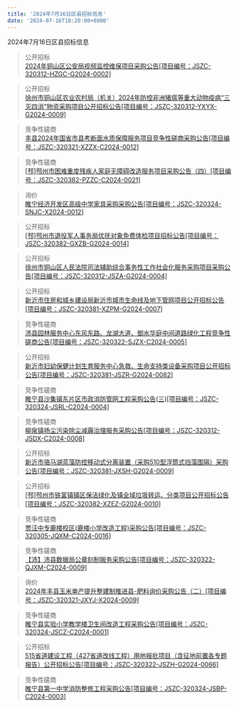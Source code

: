 ```yaml
---
title: '2024年7月16日区县招标信息'
date: '2024-07-16T18:20:00+0800'
---
```

2024年7月16日区县招标信息
<!--more-->
>公开招标<br>
>[2024年铜山区公安局视频监控维保项目采购公告[项目编号：JSZC-320312-HZGC-G2024-0002]](http://czj.xz.gov.cn/Home/HomeDetails?type=0&articleid=81047ed9-5f8f-46f2-bdcd-1164ae1294e1)

>公开招标<br>
>[徐州市铜山区农业农村局（机关）2024年防控非洲猪瘟等重大动物疫病“三灭四消”物资采购项目公开招标公告[项目编号：JSZC-320312-YXYX-G2024-0009]](http://czj.xz.gov.cn/Home/HomeDetails?type=0&articleid=6e49bd4b-e347-4ff4-b108-ec7f3c2f717e)

>竞争性磋商<br>
>[丰县2024年国省市县考断面水质保障服务项目竞争性磋商采购公告[项目编号：JSZC-320321-XZZX-C2024-0012]](http://czj.xz.gov.cn/Home/HomeDetails?type=0&articleid=e61c71d3-a274-4598-bc74-0d98cb3f7694)

>竞争性磋商<br>
>[[邳]邳州市困难重度残疾人家庭无障碍改造服务项目采购公告（四）[项目编号：JSZC-320382-PZZC-C2024-0021]](http://czj.xz.gov.cn/Home/HomeDetails?type=0&articleid=b00637b5-177d-41be-920e-69c79bb12f26)

>询价<br>
>[睢宁经济开发区高级中学家具采购采购公告[项目编号：JSZC-320324-SNJC-X2024-0012]](http://czj.xz.gov.cn/Home/HomeDetails?type=0&articleid=f038f865-7361-41de-86e2-02d4be7690f3)

>公开招标<br>
>[[邳]邳州市退役军人事务局优抚对象免费体检项目招标公告[项目编号：JSZC-320382-GXZB-G2024-0014]](http://czj.xz.gov.cn/Home/HomeDetails?type=0&articleid=ad85cc97-61ad-45fb-b0bf-3699b283d892)

>公开招标<br>
>[徐州市铜山区人民法院司法辅助综合事务性工作社会化服务采购项目采购公告[项目编号：JSZC-320312-JSZA-G2024-0004]](http://czj.xz.gov.cn/Home/HomeDetails?type=0&articleid=0e1cded6-015e-4719-b3de-edec360f3aef)

>公开招标<br>
>[新沂市住房和城乡建设局新沂市城市生命线及地下管网项目公开招标公告[项目编号：JSZC-320381-XZPM-G2024-0007]](http://czj.xz.gov.cn/Home/HomeDetails?type=0&articleid=97a66756-37f7-47da-9d41-2a2e3b9d6dc7)

>竞争性磋商<br>
>[沛县园林服务中心东风东路、龙湖大道、御水华庭中间道路绿化工程竞争性磋商公告[项目编号：JSZC-320322-SJZX-C2024-0005]](http://czj.xz.gov.cn/Home/HomeDetails?type=0&articleid=fb9b2e79-3a71-4b7a-9d0d-32040de04256)

>公开招标<br>
>[新沂市妇幼保健计划生育服务中心急救、生命支持类设备采购项目公开招标公告[项目编号：JSZC-320381-JSZR-G2024-0082]](http://czj.xz.gov.cn/Home/HomeDetails?type=0&articleid=a8796e03-afd0-4a2c-8f9e-9c2e05771518)

>竞争性磋商<br>
>[睢宁县沙集镇东片区市政消防管网工程采购公告(三)[项目编号：JSZC-320324-JSRL-C2024-0004]](http://czj.xz.gov.cn/Home/HomeDetails?type=0&articleid=d6bc4f5e-3e67-43d3-8219-a9f76747bb5a)

>竞争性磋商<br>
>[柳泉镇扬尘污染除尘减霾治理服务采购公告[项目编号：JSZC-320312-JSDX-C2024-0008]](http://czj.xz.gov.cn/Home/HomeDetails?type=0&articleid=7ab2525d-83b1-4f26-998e-a6a99d6fb235)

>公开招标<br>
>[新沂市骆马湖蓝藻防控移动式分离装置（采购510型浮筒式挡藻围隔）采购公告[项目编号：JSZC-320381-JXSH-G2024-0009]](http://czj.xz.gov.cn/Home/HomeDetails?type=0&articleid=24728e53-43e7-4919-af45-23029bf25787)

>公开招标<br>
>[[邳]邳州市铁富镇镇区保洁绿化及镇全域垃圾转运、分类项目公开招标公告[项目编号：JSZC-320382-XZEZ-G2024-0010]](http://czj.xz.gov.cn/Home/HomeDetails?type=0&articleid=2f348dbd-3cef-4114-b586-f672718e24cf)

>竞争性磋商<br>
>[贾汪中专鹿楼校区(鹿楼小学改造工程)采购公告[项目编号：JSZC-320305-JQXM-C2024-0016]](http://czj.xz.gov.cn/Home/HomeDetails?type=0&articleid=21d8622d-54da-45f2-9946-718728c9dca7)

>竞争性磋商<br>
>[【沛】沛县数据局公章刻制服务采购公告[项目编号：JSZC-320322-QJXM-C2024-0009]](http://czj.xz.gov.cn/Home/HomeDetails?type=0&articleid=b70e3fed-751c-443e-9fd1-83a63e9b67a9)

>询价<br>
>[2024年丰县玉米单产提升整建制推进县-肥料询价采购公告（二）[项目编号：JSZC-320321-JXYJ-X2024-0009]](http://czj.xz.gov.cn/Home/HomeDetails?type=0&articleid=b9a13195-fccb-42e6-884f-5e131df3b568)

>竞争性磋商<br>
>[睢宁县实验小学教学楼卫生间改造工程采购公告[项目编号：JSZC-320324-JSCZ-C2024-0001]](http://czj.xz.gov.cn/Home/HomeDetails?type=0&articleid=ad4bf746-973f-48d6-bfb2-a0157b8eb776)

>公开招标<br>
>[515省道建设工程（427省道改线工程）用地报批项目（含征地前置各专题报告）公开招标公告[项目编号：JSZC-320322-JSZH-G2024-0066]](http://czj.xz.gov.cn/Home/HomeDetails?type=0&articleid=936e92a6-6944-475a-8759-b6b0be87b7d2)

>竞争性磋商<br>
>[睢宁县第一中学消防整修工程采购公告[项目编号：JSZC-320324-JSBP-C2024-0003]](http://czj.xz.gov.cn/Home/HomeDetails?type=0&articleid=cbb4db4b-0132-4512-b08f-5eaa1232ce95)

